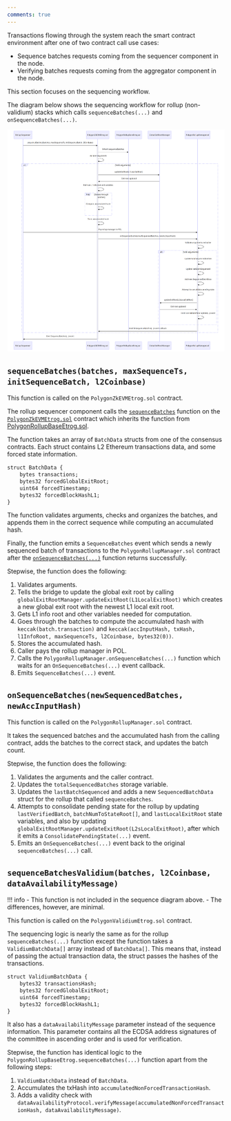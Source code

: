 ```yaml
---
comments: true
---
```


Transactions flowing through the system reach the smart contract environment after one of two contract call use cases:

- Sequence batches requests coming from the sequencer component in the node.
- Verifying batches requests coming from the aggregator component in the node.

This section focuses on the sequencing workflow. 

The diagram below shows the sequencing workflow for rollup (non-validium) stacks which calls `sequenceBatches(...)` and `onSequenceBatches(...)`. 

![Polygon Solidity smart contract architecture](../../../../img/cdk/high-level-architecture/sequencing-flow.png)

## `sequenceBatches(batches, maxSequenceTs, initSequenceBatch, l2Coinbase)`

This function is called on the `PolygonZkEVMEtrog.sol` contract.

The rollup sequencer component calls the [`sequenceBatches`](https://github.com/0xPolygonHermez/zkevm-contracts/blob/1ad7089d04910c319a257ff4f3674ffd6fc6e64e/contracts/v2/lib/PolygonRollupBaseEtrog.sol#L425) function on the [`PolygonZkEVMEtrog.sol`](https://github.com/0xPolygonHermez/zkevm-contracts/blob/1ad7089d04910c319a257ff4f3674ffd6fc6e64e/contracts/v2/consensus/zkEVM/PolygonZkEVMEtrog.sol) contract which inherits the function from [PolygonRollupBaseEtrog.sol](https://github.com/0xPolygonHermez/zkevm-contracts/blob/1ad7089d04910c319a257ff4f3674ffd6fc6e64e/contracts/v2/lib/PolygonRollupBaseEtrog.sol).

The function takes an array of `BatchData` structs from one of the consensus contracts. Each struct contains L2 Ethereum transactions data, and some forced state information.

```solidity
struct BatchData {
    bytes transactions;
    bytes32 forcedGlobalExitRoot;
    uint64 forcedTimestamp;
    bytes32 forcedBlockHashL1;
}
```

The function validates arguments, checks and organizes the batches, and appends them in the correct sequence while computing an accumulated hash. 

Finally, the function emits a `SequenceBatches` event which sends a newly sequenced batch of transactions to the `PolygonRollupManager.sol` contract after the [`onSequenceBatches(...)`](#onsequencebatchesnewsequencedbatches-newaccinputhash) function returns successfully. 

Stepwise, the function does the following:

1. Validates arguments.
1. Tells the bridge to update the global exit root by calling `globalExitRootManager.updateExitRoot(L1LocalExitRoot)` which creates a new global exit root with the newest L1 local exit root.
1. Gets L1 info root and other variables needed for computation.
1. Goes through the batches to compute the accumulated hash with `keccak(batch.transaction)` and `keccak(accInputHash, txHash, l1InfoRoot, maxSequenceTs, l2Coinbase, bytes32(0))`.
1. Stores the accumulated hash.
1. Caller pays the rollup manager in POL.
1. Calls the `PolygonRollupManager.onSequenceBatches(...)` function which waits for an `OnSequenceBatches(...)` event callback.
1. Emits `SequenceBatches(...)` event.

## `onSequenceBatches(newSequencedBatches, newAccInputHash)`

This function is called on the `PolygonRollupManager.sol` contract.

It takes the sequenced batches and the accumulated hash from the calling contract, adds the batches to the correct stack, and updates the batch count.

Stepwise, the function does the following:

1. Validates the arguments and the caller contract.
1. Updates the `totalSequencedBatches` storage variable.
1. Updates the `lastBatchSequenced` and adds a new `SequencedBatchData` struct for the rollup that called `sequenceBatches`.
1. Attempts to consolidate pending state for the rollup by updating `lastVerifiedBatch`, `batchNumToStateRoot[]`, and `lastLocalExitRoot` state variables, and also by updating `globalExitRootManager.updateExitRoot(L2sLocalExitRoot)`, after which it emits a `ConsolidatePendingState(...)` event.
1. Emits an `OnSequenceBatches(...)` event back to the original `sequenceBatches(...)` call.

## `sequenceBatchesValidium(batches, l2Coinbase, dataAvailabilityMessage)`

!!! info
    - This function is not included in the sequence diagram above.
    - The differences, however, are minimal.

This function is called on the `PolygonValidiumEtrog.sol` contract.

The sequencing logic is nearly the same as for the rollup `sequenceBatches(...)` function except the function takes a `ValidiumBatchData[]` array instead of `BatchData[]`. This means that, instead of passing the actual transaction data, the struct passes the hashes of the transactions.

```solidity
struct ValidiumBatchData {
    bytes32 transactionsHash;
    bytes32 forcedGlobalExitRoot;
    uint64 forcedTimestamp;
    bytes32 forcedBlockHashL1;
}
```

It also has a `dataAvailabilityMessage` parameter instead of the sequence information. This parameter contains all the ECDSA address signatures of the committee in ascending order and is used for verification.

Stepwise, the function has identical logic to the `PolygonRollupBaseEtrog.sequenceBatches(...)` function apart from the following steps:

1. `ValdiumBatchData` instead of `BatchData`.
1. Accumulates the txHash into `accumulatedNonForcedTransactionHash`.
1. Adds a validity check with `dataAvailabilityProtocol.verifyMessage(accumulatedNonForcedTransactionHash, dataAvailabilityMessage)`.
